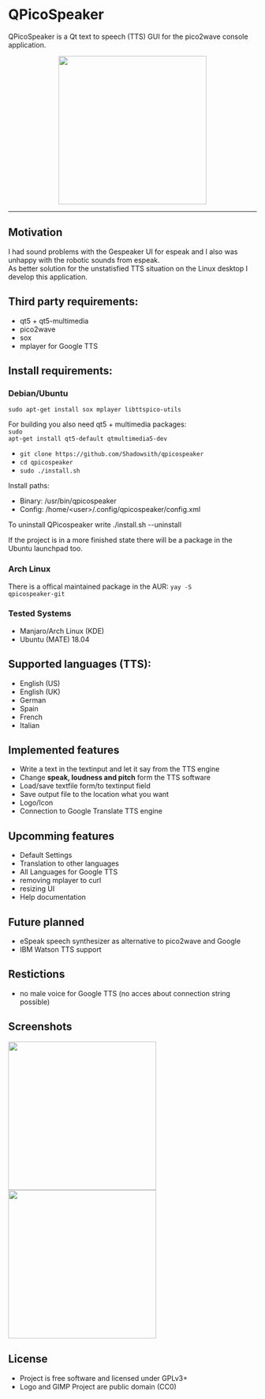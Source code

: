 # QPicoSpeaker

QPicoSpeaker is a Qt text to speech (TTS) GUI for the pico2wave console application.

<div align="center">
   <img src="https://shadowsith.de/qpicospeaker/qpicospeaker.png" width="300px" heigth="300px">
</div>

---

## Motivation
I had sound problems with the Gespeaker UI for espeak and I also was unhappy with the robotic sounds from espeak.<br>
As better solution for the unstatisfied TTS situation on the Linux desktop I develop this application.<br>

## Third party requirements:
* qt5 + qt5-multimedia
* pico2wave
* sox
* mplayer for Google TTS

## Install requirements:
### Debian/Ubuntu
<code>sudo apt-get install sox mplayer libttspico-utils</code>

For building you also need qt5 + multimedia packages:<br>
<code>sudo apt-get install qt5-default qtmultimedia5-dev</code>

* `git clone https://github.com/Shadowsith/qpicospeaker`
* `cd qpicospeaker`
* `sudo ./install.sh`

Install paths:
* Binary: /usr/bin/qpicospeaker
* Config: /home/\<user\>/.config/qpicospeaker/config.xml

To uninstall QPicospeaker write ./install.sh --uninstall

If the project is in a more finished state there will be a package in the Ubuntu launchpad too.

### Arch Linux
There is a offical maintained package in the AUR:
<code>yay -S qpicospeaker-git</code>

### Tested Systems
* Manjaro/Arch Linux (KDE)
* Ubuntu (MATE) 18.04

## Supported languages (TTS):
* English (US)
* English (UK)
* German
* Spain
* French
* Italian

## Implemented features
* Write a text in the textinput and let it say from the TTS engine
* Change **speak, loudness and pitch** form the TTS software
* Load/save textfile form/to textinput field
* Save output file to the location what you want
* Logo/Icon
* Connection to Google Translate TTS engine

## Upcomming features
* Default Settings
* Translation to other languages
* All Languages for Google TTS
* removing mplayer to curl
* resizing UI
* Help documentation

## Future planned
* eSpeak speech synthesizer as alternative to pico2wave and Google
* IBM Watson TTS support

## Restictions
* no male voice for Google TTS (no acces about connection string possible)

## Screenshots
<div style="display: block;">
   <img src="https://shadowsith.de/qpicospeaker/qpicospeaker_example1.png" width="300px" heigth="400px">
   <img src="https://shadowsith.de/qpicospeaker/qpicospeaker_example2.png" width="300px" heigth="400px">
</div>

## License
* Project is free software and licensed under GPLv3+
* Logo and GIMP Project are public domain (CC0)

